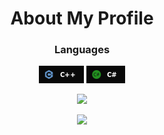 <h1 align="center">About My Profile </h1>

<h3 align="center">Languages</h1>
<p align="center">
  <img src="https://github.com/upyxs/upyxs/blob/main/img/cplusplus.png">
  <img src="https://github.com/upyxs/upyxs/blob/main/img/csharp.png">
</p>

<p align="center">
  <img src="https://discord.c99.nl/widget/theme-4/852847344981377056.png">
</p>

<p align="center">
  <img src="https://github-readme-stats.vercel.app/api?username=upyxs&theme=bear&show_icons=true&hide_border=true&count_private=true&locale=en">
</p>
